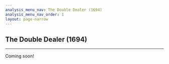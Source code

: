 ```yaml
---
analysis_menu_nav: The Double Dealer (1694)
analysis_menu_nav_order: 1
layout: page-narrow
---
```


## **The Double Dealer (1694)**
<hr/>
Coming soon!
